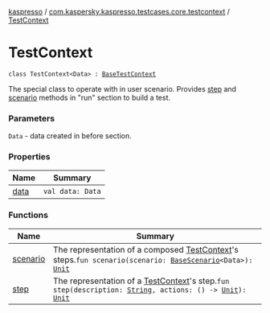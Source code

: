 [kaspresso](../../index.md) / [com.kaspersky.kaspresso.testcases.core.testcontext](../index.md) / [TestContext](./index.md)

# TestContext

`class TestContext<Data> : `[`BaseTestContext`](../-base-test-context.md)

The special class to operate with in user scenario.
Provides [step](step.md) and [scenario](scenario.md) methods in "run" section to build a test.

### Parameters

`Data` - data created in before section.

### Properties

| Name | Summary |
|---|---|
| [data](data.md) | `val data: Data` |

### Functions

| Name | Summary |
|---|---|
| [scenario](scenario.md) | The representation of a composed [TestContext](./index.md)'s steps.`fun scenario(scenario: `[`BaseScenario`](../../com.kaspersky.kaspresso.testcases.api.scenario/-base-scenario/index.md)`<Data>): `[`Unit`](https://kotlinlang.org/api/latest/jvm/stdlib/kotlin/-unit/index.html) |
| [step](step.md) | The representation of a [TestContext](./index.md)'s step.`fun step(description: `[`String`](https://kotlinlang.org/api/latest/jvm/stdlib/kotlin/-string/index.html)`, actions: () -> `[`Unit`](https://kotlinlang.org/api/latest/jvm/stdlib/kotlin/-unit/index.html)`): `[`Unit`](https://kotlinlang.org/api/latest/jvm/stdlib/kotlin/-unit/index.html) |
